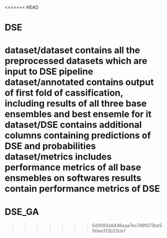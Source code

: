 <<<<<<< HEAD
# DSE
dataset/dataset contains all the preprocessed datasets which are input to DSE pipeline
dataset/annotated contains output of first fold of cassification, including results of all three base ensembles and best ensemle for it
dataset/DSE contains additional columns containing predictions of DSE and probabilities
dataset/metrics includes performance metrics of all base ensmebles on softwares
results contain performance metrics of DSE
=======
# DSE_GA
>>>>>>> 5d3093e9446eaa7ec748f073be500ee312b33cb7
